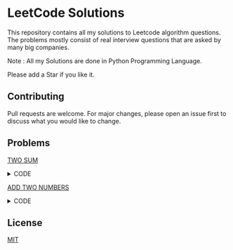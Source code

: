 # LeetCode Solutions

This repository contains all my solutions to Leetcode algorithm questions. The problems mostly consist of real interview questions that are asked by many big companies.

Note : All my Solutions are done in Python Programming Language.

Please add a Star if you like it.

## Contributing
Pull requests are welcome. For major changes, please open an issue first to discuss what you would like to change.

## Problems
[TWO SUM](https://leetcode.com/problems/two-sum/)

<details><summary>CODE</summary>
<p>
#### @Author : Akash Choudhary

```python
class Solution:
  def twoSum(self, nums:List[int], target:int)->List[int]:
    #### Need a look up / buffer to store the index of elements seen so far...
    buffer = dict()
    for i in range(len(nums)):
      if target - nums[i] in buffer.keys():
        return [ buffer[target-nums[i]] , i]
      else :
        buffer[nums[i]] = i
 ```
</p>
</details>

[ADD TWO NUMBERS](https://leetcode.com/problems/add-two-numbers/)

<details><summary>CODE</summary>
<p>
#### @Author : Akash Choudhary

```python
# Definition for singly-linked list.
# class ListNode:
#     def __init__(self, val=0, next=None):
#         self.val = val
#         self.next = next
 
class Solution:
  def addTwoNumbers(self, l1:ListNode, l2:ListNode)->ListNode:
    ### Need a carry
    carry = 0
    ans = curr = ListNode()
    while(l1 or l2 or carry):
      temp = 0
      if l1:
        temp += l1.val
        l1=l1.next
      if l2:
        temp += l2.val
        l2=l2.next
      if carry :
        temp+=1
        carry = 0
  
      if temp>9:
        carry=1
        temp=temp%10
      curr.next=ListNode(temp)
      curr=curr.next
    
    return ans.next
 ```
</p>
</details>

## License
[MIT](https://choosealicense.com/licenses/mit/)
